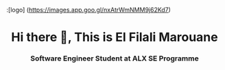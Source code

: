 :[logo]
(https://images.app.goo.gl/nxAtrWmNMM9j62Kd7)
<h1 align = "center"> Hi there 👋, This is El Filali Marouane </h1> 
<h3 align = "center"> Software Engineer Student at ALX SE Programme </h3>
<!--
**Morovane/Morovane** is a ✨ _special_ ✨ repository because its `README.md` (this file) appears on your GitHub profile.

Here are some ideas to get you started:

- 🔭 I’m currently working on ...
* 🌱 I’m currently learning Software Engineer at ALX SE Programme
- 👯 I’m looking to collaborate on ...
- 🤔 I’m looking for help with ...
- 💬 Ask me about ...
- 📫 How to reach me: ...
- 😄 Pronouns: ...
- ⚡ Fun fact: ...
-->
